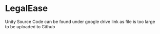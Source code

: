 # LegalEase

Unity Source Code can be found under google drive link as file is too large to be uploaded to Github
